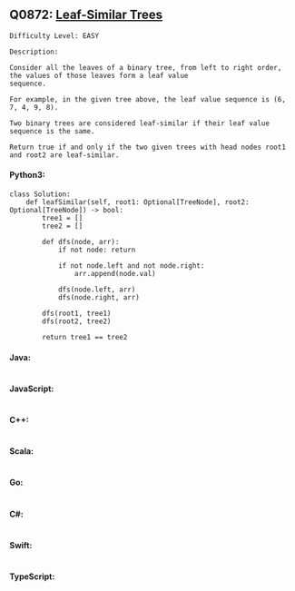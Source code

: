 ## Q0872: [Leaf-Similar Trees](https://leetcode.com/problems/leaf-similar-trees/)

```
Difficulty Level: EASY
```

```
Description:

Consider all the leaves of a binary tree, from left to right order, the values of those leaves form a leaf value
sequence.

For example, in the given tree above, the leaf value sequence is (6, 7, 4, 9, 8).

Two binary trees are considered leaf-similar if their leaf value sequence is the same.

Return true if and only if the two given trees with head nodes root1 and root2 are leaf-similar.
```

#### Python3:

```
class Solution:
    def leafSimilar(self, root1: Optional[TreeNode], root2: Optional[TreeNode]) -> bool:
        tree1 = []
        tree2 = []

        def dfs(node, arr):
            if not node: return

            if not node.left and not node.right:
                arr.append(node.val)

            dfs(node.left, arr)
            dfs(node.right, arr)

        dfs(root1, tree1)
        dfs(root2, tree2)
        
        return tree1 == tree2
```

#### Java:

```

```

#### JavaScript:

```

```

#### C++:

```

```

#### Scala:

```

```

#### Go:

```

```

#### C#:

```

```

#### Swift:

```

```

#### TypeScript:

```

```